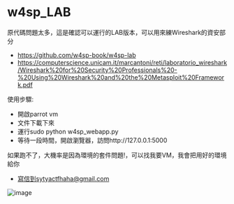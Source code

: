 # w4sp_LAB
原代碼問題太多，這是確認可以運行的LAB版本，可以用來練Wireshark的資安部分
+ https://github.com/w4sp-book/w4sp-lab
+ https://computerscience.unicam.it/marcantoni/reti/laboratorio_wireshark/Wireshark%20for%20Security%20Professionals%20-%20Using%20Wireshark%20and%20the%20Metasploit%20Framework.pdf

使用步驟:
+ 開啟parrot vm
+ 文件下載下來
+ 運行sudo python w4sp_webapp.py
+ 等待一段時間，開啟瀏覽器，訪問http://127.0.0.1:5000

如果跑不了，大機率是因為環境的套件問題!，可以找我要VM，我會把用好的環境給你
+ 寫信到sytyactfhaha@gmail.com

![image](https://github.com/Trinity-SYT-SECURITY/w4sp_LAB/assets/96654161/5f0776f8-578e-4a12-a7c9-fccd3dbc74dd)
